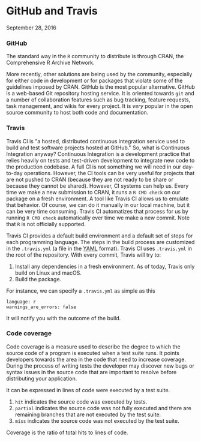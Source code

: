 GitHub and Travis
================
September 28, 2016

### GitHub

The standard way in the `R` community to distribute is through CRAN, the Comprehensive R Archive Network.

More recently, other solutions are being used by the community, especially for either code in development or for packages that violate some of the guidelines imposed by CRAN. GitHub is the most popular alternative. GitHub is a web-based Git repository hosting service. It is oriented towards `git` and a number of collaboration features such as bug tracking, feature requests, task management, and wikis for every project. It is *very* popular in the open source community to host both code and documentation.

### Travis

Travis CI is "a hosted, distributed continuous integration service used to build and test software projects hosted at GitHub." So, what is Continuous Integration anyway? Continuous Integration is a development practice that relies heavily on tests and test-driven development to integrate new code to the production codebase. A full CI is not something we will need in our day-to-day operations. However, the CI tools can be very useful for projects that are not pushed to CRAN (because they are not ready to be share or because they cannot be shared). However, CI systems can help us. Every time we make a new submission to CRAN, it runs a `R CMD check` on our package on a fresh environment. A tool like Travis CI allows us to emulate that behavior. Of course, we can do it manually in our local machine, but it can be very time consuming. Travis CI automatizes that process for us by running `R CMD check` automatically ever time we make a new commit. Note that `R` is not officially supported.

Travis CI provides a default build environment and a default set of steps for each programming language. The steps in the build process are customized in the `.travis.yml` (a file in the [YAML](https://en.wikipedia.org/wiki/YAML) format). Travis CI uses `.travis.yml` in the root of the repository. With every commit, Travis will try to:

1.  Install any dependencies in a fresh environment. As of today, Travis only build on Linux and macOS.
2.  Build the package.

For instance, we can specify a `.travis.yml` as simple as this

    language: r
    warnings_are_errors: false

It will notify you with the outcome of the build.

### Code coverage

Code coverage is a measure used to describe the degree to which the source code of a program is executed when a test suite runs. It points developers towards the area in the code that need to increase coverage. During the process of writing tests the developer may discover new bugs or syntax issues in the source code that are important to resolve before distributing your application.

It can be expressed in lines of code were executed by a test suite.

1.  `hit` indicates the source code was executed by tests.
2.  `partial` indicates the source code was not fully executed and there are remaining branches that are not executed by the test suite.
3.  `miss` indicates the source code was not executed by the test suite.

Coverage is the ratio of total hits to lines of code.
